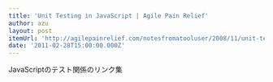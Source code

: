 ```yaml
---
title: 'Unit Testing in JavaScript | Agile Pain Relief'
author: azu
layout: post
itemUrl: 'http://agilepainrelief.com/notesfromatooluser/2008/11/unit-testing-in-javascript.html'
date: '2011-02-28T15:00:00.000Z'
---
```

JavaScriptのテスト関係のリンク集
